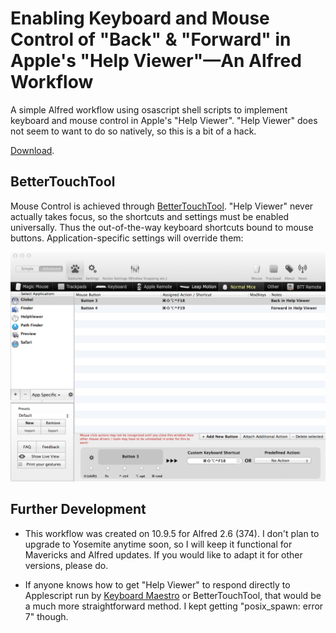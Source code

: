# Enabling Keyboard and Mouse Control of "Back" & "Forward" in Apple's "Help Viewer"—An Alfred Workflow

A simple Alfred workflow using osascript shell scripts to implement keyboard and mouse control in Apple's "Help Viewer". "Help Viewer" does not seem to want to do so natively, so this is a bit of a hack.

[Download][1].

## BetterTouchTool

Mouse Control is achieved through [BetterTouchTool][2]. "Help Viewer" never actually takes focus, so the shortcuts and settings must be enabled universally. Thus the out-of-the-way keyboard shortcuts bound to mouse buttons. Application-specific settings will override them:

![BetterTouchTool Settings][3]


[1]:https://github.com/brucehs/alfred_workflow_help_viewer_keyboard_shortcuts/archive/master.zip

[2]:http://www.bettertouchtool.net

[3]:https://github.com/brucehs/alfred_workflow_help_viewer_keyboard_shortcuts/blob/master/Workflow/btt_settings.png?raw=true

[4]:http://www.keyboardmaestro.com/main/

## Further Development

* This workflow was created on 10.9.5 for Alfred 2.6 (374). I don't plan to upgrade to Yosemite anytime soon, so I will keep it functional for Mavericks and Alfred updates. If you would like to adapt it for other versions, please do.

* If anyone knows how to get "Help Viewer" to respond directly to Applescript run by [Keyboard Maestro][4] or BetterTouchTool, that would be a much more straightforward method. I kept getting "posix_spawn: error 7" though.

